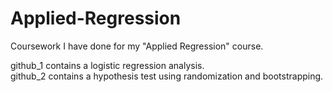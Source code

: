 # Applied-Regression

Coursework I have done for my "Applied Regression" course.  

github_1 contains a logistic regression analysis.  
github_2 contains a hypothesis test using randomization and bootstrapping. 
